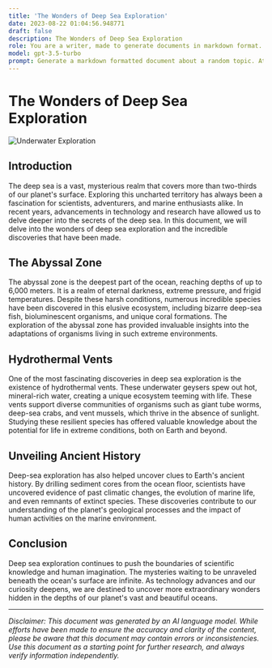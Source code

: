 ```yaml
---
title: 'The Wonders of Deep Sea Exploration'
date: 2023-08-22 01:04:56.948771
draft: false
description: The Wonders of Deep Sea Exploration
role: You are a writer, made to generate documents in markdown format. It is very important that all of the documents you generate are in valid markdown format.
model: gpt-3.5-turbo
prompt: Generate a markdown formatted document about a random topic. At the bottom, include a disclaimer explaining that the document was generated by you. The first line of the document should be the title. Make sure that the entire document is in proper markdown format, using a mix of various tags to make the document visually appealing.
---
```


# The Wonders of Deep Sea Exploration

![Underwater Exploration](https://images.unsplash.com/photo-1612646864625-c7e3345ab641)

## Introduction

The deep sea is a vast, mysterious realm that covers more than two-thirds of our planet's surface. Exploring this uncharted territory has always been a fascination for scientists, adventurers, and marine enthusiasts alike. In recent years, advancements in technology and research have allowed us to delve deeper into the secrets of the deep sea. In this document, we will delve into the wonders of deep sea exploration and the incredible discoveries that have been made.

## The Abyssal Zone

The abyssal zone is the deepest part of the ocean, reaching depths of up to 6,000 meters. It is a realm of eternal darkness, extreme pressure, and frigid temperatures. Despite these harsh conditions, numerous incredible species have been discovered in this elusive ecosystem, including bizarre deep-sea fish, bioluminescent organisms, and unique coral formations. The exploration of the abyssal zone has provided invaluable insights into the adaptations of organisms living in such extreme environments.

## Hydrothermal Vents

One of the most fascinating discoveries in deep sea exploration is the existence of hydrothermal vents. These underwater geysers spew out hot, mineral-rich water, creating a unique ecosystem teeming with life. These vents support diverse communities of organisms such as giant tube worms, deep-sea crabs, and vent mussels, which thrive in the absence of sunlight. Studying these resilient species has offered valuable knowledge about the potential for life in extreme conditions, both on Earth and beyond.

## Unveiling Ancient History

Deep-sea exploration has also helped uncover clues to Earth's ancient history. By drilling sediment cores from the ocean floor, scientists have uncovered evidence of past climatic changes, the evolution of marine life, and even remnants of extinct species. These discoveries contribute to our understanding of the planet's geological processes and the impact of human activities on the marine environment.

## Conclusion

Deep sea exploration continues to push the boundaries of scientific knowledge and human imagination. The mysteries waiting to be unraveled beneath the ocean's surface are infinite. As technology advances and our curiosity deepens, we are destined to uncover more extraordinary wonders hidden in the depths of our planet's vast and beautiful oceans.

---

*Disclaimer: This document was generated by an AI language model. While efforts have been made to ensure the accuracy and clarity of the content, please be aware that this document may contain errors or inconsistencies. Use this document as a starting point for further research, and always verify information independently.*